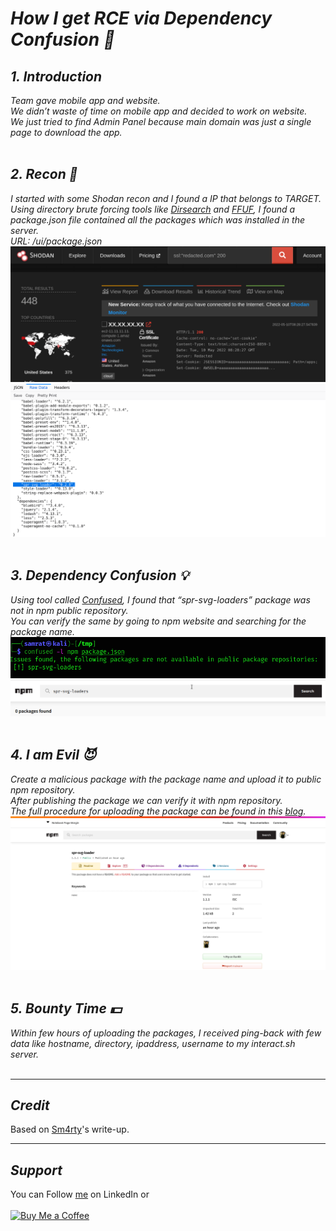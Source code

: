 # ***How I get RCE via Dependency Confusion 💎***

## *1. Introduction*
*Team gave mobile app and website.*</br>
*We didn’t waste of time on mobile app and decided to work on website.*</br>
*We just tried to find Admin Panel because main domain was just a single page to download the app.*
</br>&nbsp;

## *2. Recon 🔦*
*I started with some Shodan recon and I found a IP that belongs to TARGET.*</br>
*Using directory brute forcing tools like [Dirsearch](https://github.com/maurosoria/dirsearch) and [FFUF](https://github.com/ffuf/ffuf), I found a package.json file contained all the packages which was installed in the server.*</br>
*URL: /ui/package.json*
![img](./../images/20220517-1.png)
![img](./../images/20220517-2.png)
</br>&nbsp;

## *3. Dependency Confusion 💡*
*Using tool called [Confused](https://github.com/visma-prodsec/confused), I found that “spr-svg-loaders” package was not in npm public repository.*</br>
*You can verify the same by going to npm website and searching for the package name.*
![img](./../images/20220517-3.png)
![img](./../images/20220517-4.png)
</br>&nbsp;

## *4. I am Evil 😈*
*Create a malicious package with the package name and upload it to public npm repository.*</br>
*After publishing the package we can verify it with npm repository.*</br>
*The full procedure for uploading the package can be found in this [blog](https://dhiyaneshgeek.github.io/web/security/2021/09/04/dependency-confusion/).*</br>
![img](./../images/20220517-5.png)
</br>&nbsp;

## *5. Bounty Time 💵*
*Within few hours of uploading the packages, I received ping-back with few data like hostname, directory, ipaddress, username to my interact.sh server.*
</br>&nbsp;

----
## ***Credit***
Based on [Sm4rty](https://systemweakness.com/rce-via-dependency-confusion-e0ed2a127013)'s write-up.

----
## ***Support***
You can Follow [me](https://www.linkedin.com/in/bhavesh-pardhi-/) on LinkedIn or
<br><br>[![Buy Me a Coffee](https://img.shields.io/badge/Buy%20Me%20a%20Coffee-Support-orange?style=for-the-badge&logo=buy-me-a-coffee)](https://www.buymeacoffee.com/bhaveshpardhi)
